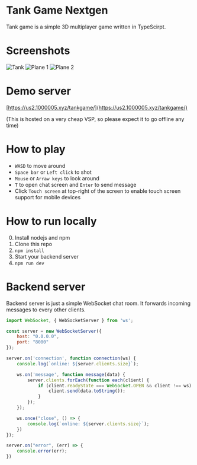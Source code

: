 # Tank Game Nextgen
Tank game is a simple 3D multiplayer game written in TypeScirpt.

# Screenshots

![Tank](https://github.com/sduoduo233/tankgame_nextgen/raw/master/screenshots/1.png)
![Plane 1](https://github.com/sduoduo233/tankgame_nextgen/raw/master/screenshots/2.png)
![Plane 2](https://github.com/sduoduo233/tankgame_nextgen/raw/master/screenshots/3.png)

# Demo server
[https://us2.1000005.xyz/tankgame/](https://us2.1000005.xyz/tankgame/)

(This is hosted on a very cheap VSP, so please expect it to go offline any time)

# How to play
- `WASD` to move around
- `Space bar` or `Left click` to shot
- `Mouse` or `Arraw keys` to look around
- `T` to open chat screen and `Enter` to send message
- Click `Touch screen` at top-right of the screen to enable touch screen support for mobile devices

# How to run locally
0. Install nodejs and npm
1. Clone this repo
2. `npm install`
3. Start your backend server
4. `npm run dev`

# Backend server
Backend server is just a simple WebSocket chat room. It forwards incoming messages to every other clients.

```javascript
import WebSocket, { WebSocketServer } from 'ws';

const server = new WebSocketServer({
    host: "0.0.0.0",
    port: "8080"
});

server.on('connection', function connection(ws) {
    console.log(`online: ${server.clients.size}`);

    ws.on('message', function message(data) {
        server.clients.forEach(function each(client) {
            if (client.readyState === WebSocket.OPEN && client !== ws) {
                client.send(data.toString());
            }
        });
    });

    ws.once("close", () => {
        console.log(`online: ${server.clients.size}`);
    })
});

server.on("error", (err) => {
    console.error(err);
})
```